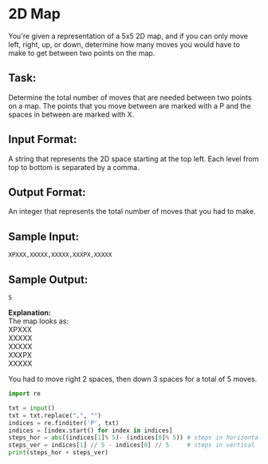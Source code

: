 # 2D Map
You're given a representation of a 5x5 2D map, and if you can only move left, right, up, or down, determine how many moves you would have to make to get between two points on the map.

## Task:
 Determine the total number of moves that are needed between two points on a map.  The points that you move between are marked with a P and the spaces in between are marked with X.

## Input Format: 
A string that represents the 2D space starting at the top left.  Each level from top to bottom is separated by a comma.

## Output Format: 
An integer that represents the total number of moves that you had to make.

## Sample Input: 
```XPXXX,XXXXX,XXXXX,XXXPX,XXXXX```

## Sample Output: 
```5```

**Explanation:**<br/>
The map looks as:  
XPXXX  
XXXXX  
XXXXX  
XXXPX  
XXXXX  

You had to move right 2 spaces, then down 3 spaces for a total of 5 moves.


```python
import re

txt = input()
txt = txt.replace(",", "")
indices = re.finditer('P', txt)
indices = [index.start() for index in indices]
steps_hor = abs((indices[1]% 5)- (indices[0]% 5)) # steps in horizontal direction
steps_ver = indices[1] // 5 - indices[0] // 5     # steps in vertical  direction
print(steps_hor + steps_ver)
```
